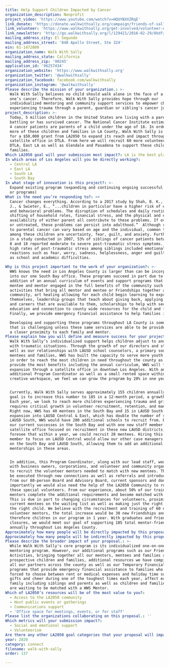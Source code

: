 ```yaml
---
title: Help Support Children Impacted by Cancer
organization_description: Nonprofit
project_video: 'https://www.youtube.com/watch?v=HQUYBXXZRqE'
link_donate: 'https://donate.walkwithsally.org/campaign/friends-of-sally/c102536'
link_volunteer: 'https://www.walkwithsally.org/get-involved/volunteer-now/'
link_newsletter: 'http://go.walkwithsally.org/l/129421/2016-02-29/8kdfz'
mailing_address_city: El Segundo
mailing_address_street: '840 Apollo Street, Ste 324'
ein: 61-1472800
organization_name: Walk With Sally
mailing_address_state: California
mailing_address_zip: '90245'
application_id: '96257434'
organization_website: 'https://www.walkwithsally.org'
organization_twitter: '@walkwithsally'
organization_facebook: facebook.com/walkwithsally
organization_instagram: '@walkwithsally'
Please describe the mission of your organization.: >-
  Walk With Sally believes no child should walk alone in the face of a loved
  one’s cancer. Therefore, Walk With Sally provides hope through our
  individualized mentoring and community support services to empower children
  experiencing trauma through a parent, guardian or sibling's cancer journey.
project_description: >-
  Today, 5 million children in the United States are living with a parent who is
  battling or has survived cancer. The National Cancer Institute estimates 1 in
  4 cancer patients are parents of a child under the age of 18. In order to help
  more of these children and families in LA County, Walk With Sally is asking
  for a $50,000 grant from LA2050 to expand its reach and impact through a
  satellite office in DTLA. From here we will recruit 60 more volunteers from
  DTLA, East LA as well as Glendale and Pasadena to support these children and
  families. 
Which LA2050 goal will your submission most impact?: LA is the best place to CONNECT
In which areas of Los Angeles will you be directly working?:
  - Central LA
  - East LA
  - South LA
  - South Bay
In what stage of innovation is this project?: >-
  Expand existing program (expanding and continuing ongoing successful projects
  or programs)
What is the need you’re responding to?: >+
  Cancer changes everything. According to a 2017 study by Shah, B. K., Armaly,
  J., & Swieter, E., “...children in particular have a higher risk of emotional
  and behavioral problems. The disruption of schedules and daily routine,
  shifting of household roles, financial stress, and the physical and emotional
  availability of either parent all contribute to these problems. If overlooked
  or untreated, these problems can persist into adulthood.”  Although responses
  to parental cancer can vary based on age and the individual, common themes
  among these children are uncertainty, fear, guilt, and anxiety. Furthermore,
  in a study conducted in 2007, 53% of siblings of cancer patients between ages
  8 and 18 reported moderate to severe post-traumatic stress symptoms. These
  high rates of post-traumatic stress among siblings included emotional
  reactions such as fear, worry, sadness, helplessness, anger and guilt, as well
  as school and academic difficulties.

Why is this project important to the work of your organization?: >-
  WWS knows the need in Los Angeles County is larger than can be incorporated
  into our one South Bay office. These programs succeed in part due to the
  addition of an annual curriculum of events and support programs that keep both
  mentee and mentor engaged in the full benefits of the community such as
  activities that bring all mentor and mentee or Friendships together as
  community, art healing allowing for each child begin learning to express
  themselves, leadership groups that teach about giving back, applying for jobs
  and careers that are available to them, scholarships to help with secondary
  education and connection to county wide resources for the child and family.
  Finally, we provide emergency financial assistance to help families in crisis.

  Developing and supporting these programs throughout LA County is something
  that is challenging unless these same services are able to be provided within
  a closer proximity to each family and mentor. 
Please explain how you will define and measure success for your project.: >-
  Walk With Sally’s individualized support helps children adjust to and cope
  with traumatic situations. Through the growth of our directors and staff as
  well as our relationships with LAUSD school counselors, a primary source of
  mentees and families, WWS has built the capacity to serve more youth. However,
  in order to reach the most children in need throughout the county as well as
  provide the most benefits including the annual curriculum, WWS will focus on
  expansion through a satellite office in downtown Los Angeles. With an
  additional Program Coordinator as well as a small rented space within a
  creative workspace, we feel we can grow the program by 20% in one year. 


  Currently, Walk With Sally serves approximately 155 children annually. Our
  goal is to increase this number to 185 in a 12-month period, a growth of 20%.
  Each year, we look to reach more children experiencing trauma and grief, which
  requires critical growth in volunteer recruitment, retention, and management.
  Right now, WWS has 40 mentees in the South Bay and 15 in LAUSD South. With
  expansion into LAUSD Central & East, which has double the number of schools as
  LAUSD South, WWS would have 200 additional schools to recruit from. Based on
  our current successes in the South Bay and with one new staff member at a
  satellite office focused on recruitment in these new LAUSD districts, we
  foresee that within a year, we could recruit 20 mentees. Hiring this new staff
  member to focus on LAUSD Central would allow our other case managers to focus
  on the South Bay and LAUSD South, allowing them to add an additional 10
  mentorships in these areas. 


  In addition, this Program Coordinator, along with our lead staff, would meet
  with business owners, corporations, and volunteer and community organizations
  to recruit the volunteer mentors needed to match with new mentees. This would
  be executed through new connections as well as referrals and introductions
  from our 80-person Board and Advisory Board, current sponsors and donors. Most
  importantly we would also need the help of the LA2050 Community to recruit
  these special volunteers. From our experience, about 50% of our trained
  mentors complete the additional requirements and become matched with a mentee.
  This is due in part to changing circumstances for volunteers, proximity of
  current mentees on the waiting list as well as making just the right match to
  the right child. We believe with the recruitment and training of 60 new
  volunteer mentors, the total increase would be 30 new Friendships and
  therefore children in our program in 1 year. With graduates and friendship
  closures, we would meet our goal of supporting 185 total mentor-friendships
  annually throughout Los Angeles County.
Approximately how many people will be directly impacted by this proposal?: '60'
Approximately how many people will be indirectly impacted by this proposal?: '90'
Please describe the broader impact of your proposal.: >-
  While Walk With Sally's core program is its individualized one-on-one
  mentoring program. However, our additional programs such as our Friendship
  Activities, bringing together all our mentors, mentees and families as well as
  prospective children and families, additional resources we have compiled from
  all our partners across the county as well as our Temporary Financial Support
  programs that provide emergency financial assistance to families who are
  forced to choose between rent or medical expenses and holiday time support of
  gifts and cheer during one of the toughest times each year, affect each entire
  family including siblings and parents as well as children and families that
  are waiting to be matched with a WWS Mentor.
Which of LA2050’s resources will be of the most value to you?:
  - Access to the LA2050 community
  - Host public events or gatherings
  - Communications support
  - 'Office space for meetings, events, or for staff'
Please list the organizations collaborating on this proposal.: ''
Which metrics will your submission impact?:
  - Social and emotional support
  - Volunteerism
Are there any other LA2050 goal categories that your proposal will impact?: []
year: 2020
category: connect
filename: walk-with-sally
order: 137

---
```

